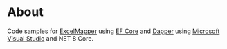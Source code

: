 # About

Code samples for [ExcelMapper](https://www.nuget.org/packages/ExcelMapper) using [EF Core](https://learn.microsoft.com/en-us/ef/core/) and [Dapper](https://www.nuget.org/packages/Dapper) using [Microsoft Visual Studio](https://visualstudio.microsoft.com/vs/) and NET 8 Core.